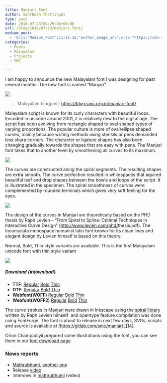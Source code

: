 ```yaml
---
title: Manjari Font
author: Santhosh Thottingal
type: post
date: 2016-07-23T06:29:36+00:00
url: /blog/2016/07/23/manjari-font/
medium_post:
  - 'O:11:"Medium_Post":11:{s:16:"author_image_url";s:75:"https://cdn-images-1.medium.com/fit/c/200/200/1*As1EIgy-TLEcibTNPBApCQ.jpeg";s:10:"author_url";s:31:"https://medium.com/@sthottingal";s:11:"byline_name";N;s:12:"byline_email";N;s:10:"cross_link";s:2:"no";s:2:"id";s:12:"3c91b27fa480";s:21:"follower_notification";s:3:"yes";s:7:"license";s:11:"cc-40-by-sa";s:14:"publication_id";s:2:"-1";s:6:"status";s:6:"public";s:3:"url";s:57:"https://medium.com/@sthottingal/manjari-font-3c91b27fa480";}'
categories:
  - Fonts
  - Malayalam
  - Projects
  - SMC

---
```

I am happy to announce the new Malayalam font I was designing for past several months. The new font is named &#8220;Manjari&#8221;.

<img class="aligncenter" src="/wp-content/uploads/2016/07/Manjari-Title.png" />

> Malayalam blogpost: <https://blog.smc.org.in/manjari-font/>

Malayalam script is known for its curly characters with beautiful loops. Encoded in unicode around 2001, it is relatively new to the digital age. The script has been evolving from rectangle shaped to oval shaped types of varying proportions. The popular culture is more of oval/ellipse shaped curves, mainly because writing methods using stensils or pens demanded less sharp corners. The character or ligature shapes has also been changing gradually towards the shapes that are easy with pens. The Manjari font takes that to another level by smoothening all curves to its maximum.

<img class="wp-image-584 aligncenter" src="/wp-content/uploads/2016/07/Manjari-Body-Text.png" />

The curves are constructed along the spiral segments. The resulting shapes are extra smooth. The curve perfection resulted in whitespaces that aquired beautiful leaf and drop shapes between the bowls and loops of the script. It is illustrated in the specimen. The spiral smoothness of curves were complemented by rounded terminals which gives very soft feeling for the eyes.

<img class="aligncenter" src="/wp-content/uploads/2016/07/Manjari-Ka.png" />

The design of the curves in Manjari are theoretically based on the PHD thesis by Raph Levien &#8211; &#8220;From Spiral to Spline: Optimal Techniques in Interactive Curve Design&#8221; (<a href="http://www.levien.com/phd/thesis.pdf" target="_blank" data-saferedirecturl="https://www.google.com/url?q=http://www.levien.com/phd/thesis.pdf&source=gmail&ust=1468229827343000&usg=AFQjCNFSSMUGw9RXJX9QqixuL6zXQ6g2GA">http://www.levien.com/phd/<wbr />thesis.pdf</a>). The Inconsolata monospace humanist latin font known for its clean lines and elegant design by Levien himself is based on this theory.

Normal, Bold, Thin style variants are available. This is the first Malayalam unicode font with thin style variant

<img class="aligncenter" src="/wp-content/uploads/2016/07/Manjari-Style-Variants.png" />

##### Download {#download}

  * **TTF**: [Regular][1] [Bold][2] [Thin][3]
  * **OTF**: [Regular][4] [Bold][5] [Thin][6]
  * **Webfont(WOFF)** [Regular][7] [Bold][8] [Thin][9]
  * **Webfont(WOFF2)** [Regular][10] [Bold][11] [Thin][12]

The curve strokes in Manjari were drawn in Inkscape using the [spiral library][13] written by Raph Levien himself  and opentype feature compilation was done using FontForge. The font is about to release in next few days, SVGs, scripts and source is available at [https://gitlab.com/smc/manjari ][14]

Orion Champadiyil prepared some illustrations using the font, you can see them in our [font download page][15]

### News reports

  * [Mathrubhumi][16], [another one][17]
  * Release [video][18]
  * Interview in [mathrubhumi][19] (video)

&nbsp;

 [1]: https://smc.org.in/downloads/fonts/manjari/Manjari-Regular.ttf
 [2]: https://smc.org.in/downloads/fonts/manjari/Manjari-Bold.ttf
 [3]: https://smc.org.in/downloads/fonts/manjari/Manjari-Thin.ttf
 [4]: https://smc.org.in/downloads/fonts/manjari/Manjari-Regular.otf
 [5]: https://smc.org.in/downloads/fonts/manjari/Manjari-Bold.otf
 [6]: https://smc.org.in/downloads/fonts/manjari/Manjari-Thin.otf
 [7]: https://smc.org.in/downloads/fonts/manjari/Manjari-Regular.woff
 [8]: https://smc.org.in/downloads/fonts/manjari/Manjari-Bold.woff
 [9]: https://smc.org.in/downloads/fonts/manjari/Manjari-Thin.woff
 [10]: https://smc.org.in/downloads/fonts/manjari/Manjari-Regular.woff2
 [11]: https://smc.org.in/downloads/fonts/manjari/Manjari-Bold.woff2
 [12]: https://smc.org.in/downloads/fonts/manjari/Manjari-Thin.woff2
 [13]: http://www.levien.com/spiro/
 [14]: https://gitlab.com/smc/manjari
 [15]: https://smc.org.in/fonts#manjari
 [16]: http://www.mathrubhumi.com/technology/web/manjari-font-new-malayalam-font-laguage-technology-santhosh-thottingal-swathanthra-malayalam-com-malayalam-news-1.1237168
 [17]: http://www.mathrubhumi.com/technology/web/manjari-font-new-malayalam-font-laguage-technology-santhosh-thottingal-swathanthra-malayalam-com-malayalam-news-1.1224474
 [18]: https://www.youtube.com/watch?v=SLKFnDADZrM&feature=youtu.be
 [19]: https://www.youtube.com/watch?v=fLcLpU23XI4&feature=youtu.be